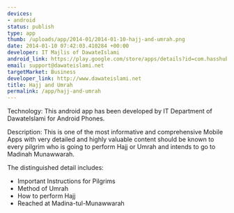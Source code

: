 ```yaml
--- 
devices: 
- android
status: publish
type: app
thumb: /uploads/app/2014-01/2014-01-10-hajj-and-umrah.png
date: 2014-01-10 07:42:03.410284 +00:00
developer: IT Majlis of DawateIslami
android_link: https://play.google.com/store/apps/details?id=com.hasshub.hajjoumrah
email: support@dawateislami.net
targetMarket: Business
developer_link: http://www.dawateislami.net
title: Hajj and Umrah
permalink: /app/hajj-and-umrah
---
```


Technology:
This android app has been developed by IT Department of DawateIslami for Android Phones.

Description:
This is one of the most informative and comprehensive Mobile Apps with very detailed and highly valuable content should be known to every pilgrim who is going to perform Hajj or Umrah and intends to go to Madinah Munawwarah.

The distinguished detail includes:
* Important Instructions for Pilgrims
* Method of Umrah
* How to perform Hajj
* Reached at Madina-tul-Munawwarah
